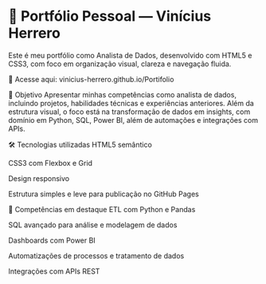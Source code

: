 # 💼 Portfólio Pessoal — Vinícius Herrero
Este é meu portfólio como Analista de Dados, desenvolvido com HTML5 e CSS3, com foco em organização visual, clareza e navegação fluida.

📍 Acesse aqui: vinicius-herrero.github.io/Portifolio

🎯 Objetivo
Apresentar minhas competências como analista de dados, incluindo projetos, habilidades técnicas e experiências anteriores. Além da estrutura visual, o foco está na transformação de dados em insights, com domínio em Python, SQL, Power BI, além de automações e integrações com APIs.

🛠️ Tecnologias utilizadas
HTML5 semântico

CSS3 com Flexbox e Grid

Design responsivo

Estrutura simples e leve para publicação no GitHub Pages

🧠 Competências em destaque
ETL com Python e Pandas

SQL avançado para análise e modelagem de dados

Dashboards com Power BI

Automatizações de processos e tratamento de dados

Integrações com APIs REST
